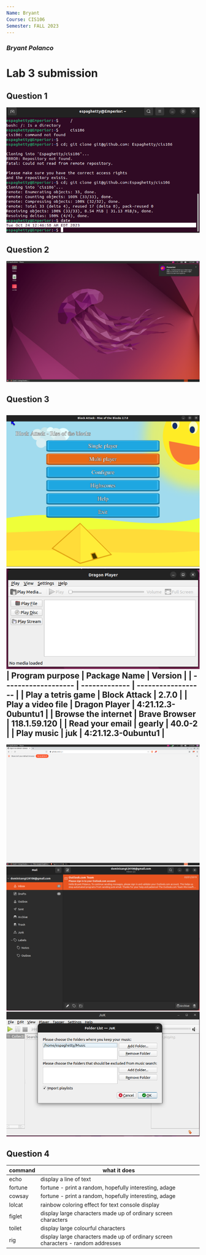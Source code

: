 ```yaml
---
Name: Bryant
Course: CIS106
Semester: FALL 2023 
---
```

### ***Bryant Polanco***

# Lab 3 submission
    
## Question 1 
![Today's Date](../Lab%203/Screenshots/Date.png "Current Date")
## Question 2 
![Desktop](../Lab%203/Screenshots/Desktop.png "title")
## Question 3
![Tetris](../Lab%203/Screenshots/Tetris.png "Tetris")
![Video](../Lab%203/Screenshots/Video.png "Video Player")
| Program purpose     | Package Name  | Version            |
| ------------------- | ------------- | ------------------ |
| Play a tetris game  | Block Attack  | 2.7.0              |
| Play a video file   | Dragon Player | 4:21.12.3-0ubuntu1 |
| Browse the internet | Brave Browser | 118.1.59.120       |
| Read your email     | gearly        | 40.0-2             |
| Play music          | juk           | 4:21.12.3-0ubuntu1 |
----

![Browser](../Lab%203/Screenshots/Internet.png "Internet Browser")
![Email](../Lab%203/Screenshots/Email.png "Email reader")
![music](../Lab%203/Screenshots/Music.png "Music Player")
## Question 4
| command | what it does                                                                      |
| ------- | --------------------------------------------------------------------------------- |
| echo    | display a line of text                                                            |
| fortune | fortune - print a random, hopefully interesting, adage                            |
| cowsay  | fortune - print a random, hopefully interesting, adage                            |
| lolcat  | rainbow coloring effect for text console display                                  |
| figlet  | display large characters made up of ordinary screen characters                    |
| toilet  | display large colourful characters                                                |
| rig     | display large characters made up of ordinary screen characters - random addresses |